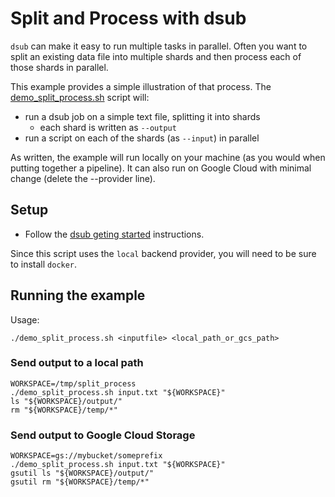 # Split and Process with dsub

`dsub` can make it easy to run multiple tasks in parallel.
Often you want to split an existing data file into multiple shards
and then process each of those shards in parallel.

This example provides a simple illustration of that process.
The [demo_split_process.sh](demo_split_process.sh) script will:

* run a dsub job on a simple text file, splitting it into shards
  * each shard is written as  `--output`
* run a script on each of the shards (as `--input`) in parallel

As written, the example will run locally on your machine
(as you would when putting together a pipeline). It can also
run on Google Cloud with minimal change (delete the --provider line).

## Setup

* Follow the [dsub geting started](../../README.md#getting-started)
instructions.

Since this script uses the `local` backend provider, you will need
to be sure to install `docker`.

## Running the example

Usage:
```
./demo_split_process.sh <inputfile> <local_path_or_gcs_path>
```

### Send output to a local path

```
WORKSPACE=/tmp/split_process
./demo_split_process.sh input.txt "${WORKSPACE}"
ls "${WORKSPACE}/output/"
rm "${WORKSPACE}/temp/*"
```

### Send output to Google Cloud Storage

```
WORKSPACE=gs://mybucket/someprefix
./demo_split_process.sh input.txt "${WORKSPACE}"
gsutil ls "${WORKSPACE}/output/"
gsutil rm "${WORKSPACE}/temp/*"
```
